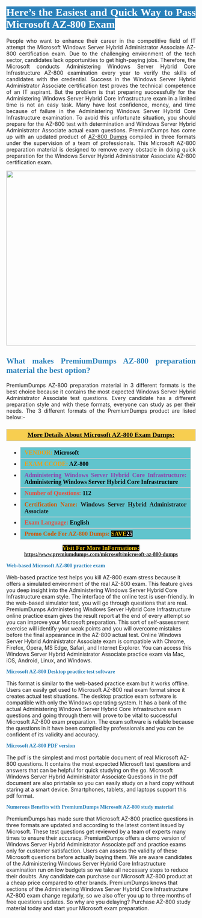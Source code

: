 <h1 style="text-align: justify;"><span style="color:#ffffff;"><span style="font-family:Georgia,serif;"><strong><span style="background-color:#2980b9;">Here’s the Easiest and Quick Way to Pass Microsoft AZ-800 Exam</span></strong></span></span></h1>

<p style="text-align: justify;">People who want to enhance their career in the competitive field of IT attempt the Microsoft Windows Server Hybrid Administrator Associate AZ-800 certification exam. Due to the challenging environment of the tech sector, candidates lack opportunities to get high-paying jobs. Therefore, the Microsoft conducts Administering Windows Server Hybrid Core Infrastructure AZ-800 examination every year to verify the skills of candidates with the credential. Success in the Windows Server Hybrid Administrator Associate certification test proves the technical competence of an IT aspirant. But the problem is that preparing successfully for the Administering Windows Server Hybrid Core Infrastructure exam in a limited time is not an easy task. Many have lost confidence, money, and time because of failure in the Administering Windows Server Hybrid Core Infrastructure examination. To avoid this unfortunate situation, you should prepare for the AZ-800 test with determination and Windows Server Hybrid Administrator Associate actual exam questions. PremiumDumps has come up with an updated product of <a href="https://www.premiumdumps.com/microsoft/microsoft-az-800-dumps">AZ-800 Dumps</a> compiled in three formats under the supervision of a team of professionals. This Microsoft AZ-800 preparation material is designed to remove every obstacle in doing quick preparation for the Windows Server Hybrid Administrator Associate AZ-800 certification exam.</p>

<p style="text-align: center;"><a href="https://www.premiumdumps.com/microsoft/microsoft-az-800-dumps"><img alt="" src="https://i.imgur.com/KJGzbJ2.jpeg" style="width: 700px; height: 465px;" /></a></p>

<h2 style="text-align: justify;"><span style="color:#2980b9;"><span style="font-family:Georgia,serif;"><strong>What makes PremiumDumps AZ-800 preparation material the best option?</strong></span></span></h2>

<p style="text-align: justify;">PremiumDumps AZ-800 preparation material in 3 different formats is the best choice because it contains the most expected Windows Server Hybrid Administrator Associate test questions. Every candidate has a different preparation style and with these formats, everyone can study as per their needs. The 3 different formats of the PremiumDumps product are listed below:-</p>

<h3 style="background: #f7ce50; border: 1px solid rgb(204, 204, 204); padding: 5px 10px; text-align: center;"><span style="font-family:Georgia,serif;"><u><u><span style="color:#000000;"><span style="font-size:11pt"><span style="line-height:normal"><b><span style="font-size:13.0pt"><span cambria="">More Details About Microsoft AZ-800 Exam Dumps:</span></span></b></span></span></span></u></u></span></h3>

<ul>
	<li style="margin:0cm 10pt">
	<div style="background:#61c4cd; border: 1px solid rgb(204, 204, 204); padding: 5px 10px; text-align: justify;"><span style="font-family:Georgia,serif;"><span style="font-size:11pt"><span style="line-height:normal"><b><span style="font-size:12.0pt"><span new="" roman="" times=""><span style="color:#f39c12;">VENDOR:</span> <span style="color:#000000;">Microsoft</span></span></span></b></span></span></span></div>
	</li>
	<li style="margin:0cm 10pt">
	<div style="background: #61c4cd; border: 1px solid rgb(204, 204, 204); padding: 5px 10px; text-align: justify;"><span style="font-family:Georgia,serif;"><span style="font-size:11pt"><span style="line-height:normal"><b><span style="font-size:12.0pt"><span new="" roman="" times=""><span style="color:#f39c12;">EXAM CCODE:</span> <span style="color:#000000;">AZ-800</span></span></span></b></span></span></span></div>
	</li>
	<li style="margin:0cm 10pt">
	<div style="background: #61c4cd; border: 1px solid rgb(204, 204, 204); padding: 5px 10px; text-align: justify;"><span style="font-family:Georgia,serif;"><span style="font-size:11pt"><span style="line-height:normal"><b><span style="font-size:12.0pt"><span new="" roman="" times=""><span style="color:#8e44ad;">Administering Windows Server Hybrid Core Infrastructure:</span> <span style="color:#000000;">Administering Windows Server Hybrid Core Infrastructure</span></span></span></b></span></span></span></div>
	</li>
	<li style="margin:0cm 10pt">
	<div style="background: #61c4cd; border: 1px solid rgb(204, 204, 204); padding: 5px 10px;"><span style="font-family:Georgia,serif;"><span style="font-size:11pt"><span style="line-height:normal"><b><span style="font-size:12.0pt"><span new="" roman="" times=""><span style="color:#e74c3c;">Number of Questions:</span><span style="color:#000000;"><span style="color:#f1c40f;"> </span>112</span></span></span></b></span></span></span></div>
	</li>
	<li style="margin:0cm 10pt">
	<div style="background: #61c4cd; border: 1px solid rgb(204, 204, 204); padding: 5px 10px; text-align: justify;"><span style="font-family:Georgia,serif;"><span style="font-size:11pt"><span style="line-height:normal"><b><span style="font-size:12.0pt"><span new="" roman="" times=""><span style="color:#d35400;">Certification Name:</span> Windows Server Hybrid Administrator Associate</span></span></b></span></span></span></div>
	</li>
	<li style="margin:0cm 10pt">
	<div style="background: #61c4cd; border: 1px solid rgb(204, 204, 204); padding: 5px 10px; text-align: justify;"><span style="font-family:Georgia,serif;"><span style="font-size:11pt"><span style="line-height:normal"><b><span style="font-size:12.0pt"><span new="" roman="" times=""><span style="color:#e74c3c;">Exam Language:</span> <span style="color:#000000;">English</span></span></span></b></span></span></span></div>
	</li>
	<li style="margin:0cm 10pt">
	<div style="background: #61c4cd; border: 1px solid rgb(204, 204, 204); padding: 5px 10px;"><span style="font-family:Georgia,serif;"><span style="font-size:11pt"><span style="line-height:normal"><b><span style="font-size:12.0pt"><span new="" roman="" times=""><span style="color:#d35400;">Promo Code For AZ-800 Dumps:</span><span style="color:#f1c40f;"> <span style="background-color:#000000;">SAVE</span></span><span style="color:#ffffff;"><span style="background-color:#000000;">25</span></span></span></span></b></span></span></span></div>
	</li>
</ul>

<p style="text-align: center;"><span style="font-family:Georgia,serif;"><strong><span style="font-size:16px;"><span style="color:#f1c40f;"><span style="background-color:#000000;">Visit For More InFormations:</span></span></span> <a href="https://www.premiumdumps.com/microsoft/microsoft-az-800-dumps">https://www.premiumdumps.com/microsoft/microsoft-az-800-dumps</a></strong></span></p>

<p><span style="color:#2980b9;"><span style="font-family:Georgia,serif;"><strong><strong><strong>Web-based Microsoft AZ-800 practice exam</strong></strong></strong></span></span></p>

<p>Web-based practice test helps you kill AZ-800 exam stress because it offers a simulated environment of the real AZ-800 exam. This feature gives you deep insight into the Administering Windows Server Hybrid Core Infrastructure exam style. The interface of the online test is user-friendly. In the web-based simulator test, you will go through questions that are real. PremiumDumps Administering Windows Server Hybrid Core Infrastructure online practice exam gives the result report at the end of every attempt so you can improve your Microsoft preparation. This sort of self-assessment exercise will identify your weak points and you will overcome mistakes before the final appearance in the AZ-800 actual test. Online Windows Server Hybrid Administrator Associate exam is compatible with Chrome, Firefox, Opera, MS Edge, Safari, and Internet Explorer. You can access this Windows Server Hybrid Administrator Associate practice exam via Mac, iOS, Android, Linux, and Windows.</p>

<p><span style="color:#2980b9;"><span style="font-family:Georgia,serif;"><strong><strong><strong>Microsoft AZ-800 Desktop practice test software</strong></strong></strong></span></span></p>

<p>This format is similar to the web-based practice exam but it works offline. Users can easily get used to Microsoft AZ-800 real exam format since it creates actual test situations. The desktop practice exam software is compatible with only the Windows operating system. It has a bank of the actual Administering Windows Server Hybrid Core Infrastructure exam questions and going through them will prove to be vital to successful Microsoft AZ-800 exam preparation. The exam software is reliable because the questions in it have been compiled by professionals and you can be confident of its validity and accuracy.</p>

<p><span style="color:#2980b9;"><span style="font-family:Georgia,serif;"><strong><strong><strong>Microsoft AZ-800 PDF version</strong></strong></strong></span></span></p>

<p>The pdf is the simplest and most portable document of real Microsoft AZ-800 questions. It contains the most expected Microsoft test questions and answers that can be helpful for quick studying on the go. Microsoft Windows Server Hybrid Administrator Associate Questions in the pdf document are also printable so you can easily study on a hard copy without staring at a smart device. Smartphones, tablets, and laptops support this pdf format.</p>

<p><span style="color:#2980b9;"><span style="font-family:Georgia,serif;"><strong><strong><strong>Numerous Benefits with PremiumDumps Microsoft AZ-800 study material</strong></strong></strong></span></span></p>

<p>PremiumDumps has made sure that Microsoft AZ-800 practice questions in three formats are updated and according to the latest content issued by Microsoft. These test questions get reviewed by a team of experts many times to ensure their accuracy. PremiumDumps offers a demo version of Windows Server Hybrid Administrator Associate pdf and practice exams only for customer satisfaction. Users can assess the validity of these Microsoft questions before actually buying them. We are aware candidates of the Administering Windows Server Hybrid Core Infrastructure examination run on low budgets so we take all necessary steps to reduce their doubts. Any candidate can purchase our Microsoft AZ-800 product at a cheap price compared to other brands. PremiumDumps knows that sections of the Administering Windows Server Hybrid Core Infrastructure AZ-800 exam change regularly, so we also offer you up to three months of free questions updates. So why are you delaying? Purchase AZ-800 study material today and start your Microsoft exam preparation.</p>
